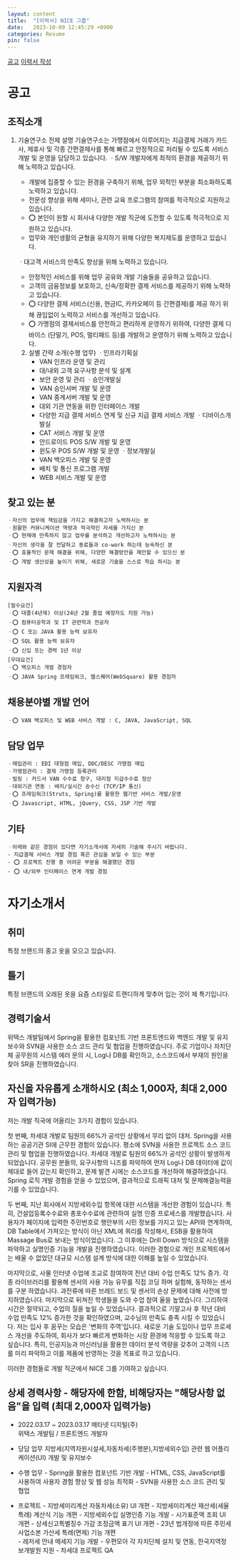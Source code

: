 ```yaml
---
layout: content
title:  "[이력서] NICE 그룹"
date:   2023-10-09 12:45:29 +0900
categories: Resume
pin: false
---
```





[공고](https://nice.recruiter.co.kr/app/jobnotice/view?systemKindCode=MRS2&jobnoticeSn=158255)
[이력서 작성](https://www.jobflex.com/resume/writeResume)


# 공고
## 조직소개
1. 기술연구소 전체 설명
   기술연구소는 가맹점에서 이루어지는 지급결제 거래가 카드사, 제휴사 및
   각종 간편결제사를 통해 빠르고 안정적으로 처리될 수 있도록 서비스 개발 및 운영을
   담당하고 있습니다. 
   ㆍS/W 개발자에게 최적의 환경을 제공하기 위해 노력하고 있습니다. 
     - 개발에 집중할 수 있는 환경을 구축하기 위해, 업무 외적인 부분을 최소화하도록 
        노력하고 있습니다.
     - 전문성 향상을 위해 세미나, 관련 교육 프로그램의 참여를 적극적으로
       지원하고 있습니다.
     - ⭕️ 본인이 원할 시 회사내 다양한 개발 직군에 도전할 수 있도록 적극적으로
        지원하고 있습니다.
     - 업무와 개인생활의 균형을 유지하기 위해 다양한 복지제도를 운영하고 있습니다.

   ㆍ대고객 서비스의 만족도 향상을 위해 노력하고 있습니다. 
     - 안정적인 서비스를 위해 업무 공유와 개발 기술들을 공유하고 있습니다. 
     - 고객의 금융정보를 보호하고, 신속/정확한 결제 서비스를 제공하기 위해 
       노력하고 있습니다.
     - ⭕️ 다양한 결제 서비스(신용, 현금IC, 카카오페이 등 간편결제)를 제공 하기 위해
       끊임없이 노력하고 서비스를 개선하고 있습니다.
     - ⭕️ 가맹점의 결제서비스를 안전하고 편리하게 운영하기 위하여, 다양한 결제 디바이스
       (단말기, POS, 멀티패드 등)를 개발하고 운영하기 위해 노력하고 있습니다.

    2. 실별 간략 소개(수행 업무)
    ㆍ인프라기획실
         - VAN 인프라 운영 및 관리 
         - 대/내외 고객 요구사항 분석 및 설계
         - 보안 운영 및 관리
    ㆍ승인개발실
         - VAN 승인서버 개발 및 운영
         - VAN 중계서버 개발 및 운영
         - 대외 기관 연동을 위한 인터페이스 개발
         - 다양한 지급 결제 서비스 연계 및 신규 지급 결제 서비스 개발
    ㆍ디바이스개발실
         - CAT 서비스 개발 및 운영
         - 안드로이드 POS S/W 개발 및 운영
         - 윈도우 POS S/W 개발 및 운영
    ㆍ정보개발실
         - VAN 백오피스 개발 및 운영
         - 배치 및 통신 프로그램 개발
         - WEB 서비스 개발 및 운영

## 찾고 있는 분
	ㆍ자신의 업무에 책임감을 가지고 해결하고자 노력하시는 분
    ㆍ원활한 커뮤니케이션 역량과 적극적인 자세를 가지신 분
    ㆍ⭕️ 현재에 만족하지 않고 업무를 분석하고 개선하고자 노력하시는 분
    ㆍ자신의 생각을 잘 전달하고 동료들과 co-work 하는데 능숙하신 분
    ㆍ⭕️ 효율적인 문제 해결을 위해, 다양한 해결방안을 제안할 수 있으신 분
    ㆍ⭕️ 개발 생산성을 높이기 위해, 새로운 기술을 스스로 학습 하시는 분

## 지원자격
    [필수요건]
    ㆍ⭕️ 대졸(4년제) 이상(24년 2월 졸업 예정자도 지원 가능)
    ㆍ⭕️ 컴퓨터공학과 및 IT 관련학과 전공자
    ㆍ⭕️ C 또는 JAVA 활용 능력 보유자 
    ㆍ⭕️ SQL 활용 능력 보유자
    ㆍ⭕️ 신입 또는 경력 1년 이상 
    [우대요건]
    ㆍ⭕️ 백오피스 개발 경험자
    ㆍ⭕️ JAVA Spring 프레임워크, 웹스퀘어(WebSquare) 활용 경험자

## 채용분야별 개발 언어
    ㆍ⭕️ VAN 백오피스 및 WEB 서비스 개발 : C, JAVA, JavaScript, SQL

## 담당 업무
    ㆍ매입관리 : EDI 대형점 매입, DDC/DESC 가맹점 매입
    ㆍ가맹점관리 : 결제 가맹점 등록관리
    ㆍ빌링 : 카드사 VAN 수수료 청구, 대리점 지급수수료 정산
    ㆍ대외기관 연동 : 배치/실시간 송수신 (TCP/IP 통신)
    ㆍ⭕️ 프레임워크(Struts, Spring)를 활용한 웹기반 서비스 개발/운영
    ㆍ⭕️ Javascript, HTML, jQuery, CSS, JSP 기반 개발

## 기타
    ㆍ아래와 같은 경험이 있다면 자기소개서에 자세히 기술해 주시기 바랍니다. 
    - 지급결제 서비스 개발 경험 혹은 관심을 보일 수 있는 부분
    - ⭕️ 프로젝트 진행 중 어려운 부분을 해결했던 경험
    - ⭕️ 내/외부 인터페이스 연계 개발 경험


# 자기소개서
## 취미
특정 브랜드의 중고 옷을 모으고 있습니다.
    
## 틀기
특정 브랜드의 오래된 옷을 요즘 스타일로 트랜디하게 맞추어 입는 것이 제 특기입니다.
     
## 경력기술서
위택스 개발팀에서 Spring을 활용한 컴포넌트 기반 프론트엔드와 백엔드 개발 및 유지보수와 SVN을 사용한 소스 코드 관리 및 협업을 진행하였습니다. 주로 기업이나 자치단체 공무원의 시스템 에러 문의 시, Log나 DB를 확인하고, 소스코드에서 부재의 원인을 찾아 SR을 진행하였습니다.


## 자신을 자유롭게 소개하시오 (최소 1,000자, 최대 2,000자 입력가능)
저는 개발 직국에 어올리는 3가지 경험이 있습니다.

첫 번째, 차세대 개발로 팀원의 66%가 공석인 상황에서 무리 없이 대처.
Spring을 사용하는 공공기관 SI에 근무한 경험이 있습니다. 평소에 SVN을 사용한 프로젝트 소스 코드 관리 및 협업을 진행하였습니다. 차세대 개발로 팀원의 66%가 공석인 상황이 발생하게 되었습니다. 공무원 분들의, 요구사항의 니즈를 파악하여 먼저 Log나 DB 데이터에 값이 제대로 들어 갔는지 확인하고, 문제 발견 시에는 소스코드를 개선하여 해결하였습니다. Spring 로직 개발 경험을 얻을 수 있었으며, 결과적으로 트래픽 대처 및 문제해결능력을 기를 수 있었습니다.

두 번째, 지난 회사에서 지방세외수입 항목에 대한 시스템을 개선한 경험이 있습니다. 
특히, 건설업등록수수료와 총포수수료에 관련하여 실명 인증 프로세스를 개발했습니다. 사용자가 페이지에 입력한 주민번호로 행안부의 시민 정보를 가지고 있는 API와 연계하여, DB Table에서 가져오는 방식이 아닌 XML에 쿼리를 작성해서, ESB을 활용하여 Massage Bus로 보내는 방식이었습니다. 그 이후에는 Drill Down 방식으로 시스템을 파악하고 실명인증 기능을 개발을 진행하였습니다. 이러한 경험으로 개인 프로젝트에서는 배울 수 없었던 대규모 시스템 설계 방식에 대한 이해를 높일 수 있었습니다.

마지막으로, 사물 인터넷 수업에 조교로 참여하여 전년 대비 수업 만족도 12% 증가.
각종 라이브러리를 활용해 센서의 사용 가능 유무를 직접 코딩 하며 실험해, 동작하는 센서를 구분 하였습니다. 과전류에 따른 브레드 보드 및 센서의 손상 문제에 대해 사전에 방지하였습니다. 마지막으로 뒤쳐진 학생들을 도와 수업 참여 율을 높였습니다. 그리하여 시간은 절약되고, 수업의 질을 높일 수 있었습니다. 결과적으로 기말고사 후 작년 대비 수업 만족도 12% 증가한 것을 확인하였으며, 교수님의 만족도 충족 시킬 수 있었습니다. 저는 입사 후 꿈꾸는 모습은 '변화의 주역'입니다. 새로운 기술 도입이나 업무 프로세스 개선을 주도하여, 회사가 보다 빠르게 변화하는 시장 환경에 적응할 수 있도록 하고 싶습니다. 특히, 인공지능과 머신러닝을 활용한 데이터 분석 역량을 갖추어 고객의 니즈를 미리 파악하고 이를 제품에 반영하는 것을 목표로 하고 있습니다.

이러한 경험들로 개발 직군에서 NICE 그룹 기여하고 싶습니다.


## 상세 경력사항 - 해당자에 한함, 비해당자는 "해당사항 없음"을 입력 (최대 2,000자 입력가능)

- 2022.03.17 ~ 2023.03.17 메타넷 디지털(주)   
                위택스 개발팀 / 프론트엔드 개발자

 - 당담 업무
                지방세(지역자원시설세,자동차세(주행분),지방세외수입) 관련 웹 어플리케이션(UI) 개발 및 유지보수

- 수행 업무
                - Spring을 활용한 컴포넌트 기반 개발
                - HTML, CSS, JavaScript를 사용하여 사용자 경험 향상 및 웹 성능 최적화
                - SVN을 사용한 소스 코드 관리 및 협업

- 프로젝트
                - 지방세미리계산 자동차세(소유) UI 개편
                - 지방세미리계산 재산세(세율특례) 계산식 기능 개편
                - 지방세외수입 실명인증 기능 개발
                - 시가표준액 조회 UI 개편
                - 상세신고특별징수 가감 조정금액 표기 UI 개편
                - 23년 법개정에 따른 주민세 사업소본 가산세 특례(면제) 기능 개편    
                - 레저세 안내 메세지 기능 개발
                - 우편모아 각 자치단체 설치 및 연동, 한국지역정보개발원 지원
                - 차세대 프로젝트 QA